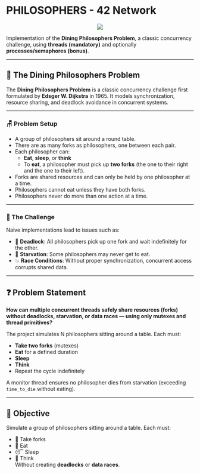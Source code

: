 #  PHILOSOPHERS - 42 Network

<div align="center">
<img src="Philosophers.png" with="600"/>
</div>

Implementation of the **Dining Philosophers Problem**, a classic concurrency challenge, using **threads (mandatory)** and optionally **processes/semaphores (bonus)**.

---
## 📖 The Dining Philosophers Problem

The **Dining Philosophers Problem** is a classic concurrency challenge first formulated by **Edsger W. Dijkstra** in 1965. It models synchronization, resource sharing, and deadlock avoidance in concurrent systems.

---

### 🪑 Problem Setup

- A group of philosophers sit around a round table.
- There are as many forks as philosophers, one between each pair.
- Each philosopher can:
  - **Eat**, **sleep**, or **think**
  - To **eat**, a philosopher must pick up **two forks** (the one to their right and the one to their left).
- Forks are shared resources and can only be held by one philosopher at a time.
- Philosophers cannot eat unless they have both forks.
- Philosophers never do more than one action at a time.

---

### 🔄 The Challenge

Naive implementations lead to issues such as:

- 🛑 **Deadlock**: All philosophers pick up one fork and wait indefinitely for the other.
- 🧍 **Starvation**: Some philosophers may never get to eat.
- 💥 **Race Conditions**: Without proper synchronization, concurrent access corrupts shared data.

---
## ❓ Problem Statement

**How can multiple concurrent threads safely share resources (forks) without deadlocks, starvation, or data races — using only mutexes and thread primitives?**

The project simulates N philosophers sitting around a table. Each must:

- **Take two forks** (mutexes)
- **Eat** for a defined duration
- **Sleep**
- **Think**
- Repeat the cycle indefinitely

A monitor thread ensures no philosopher dies from starvation (exceeding `time_to_die` without eating).

---

## 🎯 Objective

Simulate a group of philosophers sitting around a table. Each must:

- 🥢 Take forks
- 🍝 Eat
- 😴 Sleep
- 💭 Think  
Without creating **deadlocks** or **data races**.
